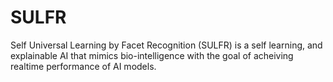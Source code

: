 # SULFR
Self Universal Learning by Facet Recognition (SULFR) is a self learning, and explainable AI that mimics bio-intelligence with the goal of acheiving realtime  performance of AI models.
